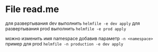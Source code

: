 # File read.me

для развертывания dev выполнить ```helmfile -e dev apply```
для развертывания prod выполнить ```helmfile -e prod apply```

можно изменить имя namespace добавив параметр ```-n <namespace>``` пример для prod ```helmfile -n production -e dev apply```